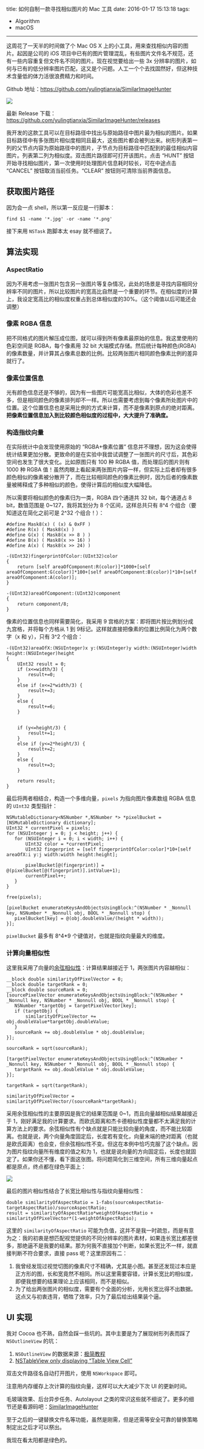 title: 如何自制一款寻找相似图片的 Mac 工具
date: 2016-01-17 15:13:18
tags:

- Algorithm
- macOS

---

这周花了一天半的时间做了个 Mac OS X 上的小工具，用来查找相似内容的图片。起因是公司的 iOS 项目中已有的图片管理混乱，有些图片文件名不规范，还有一些内容重复但文件名不同的图片。现在视觉要给出一些 3x 分辨率的图片，如何与已有的低分辨率图片匹配，这又是个问题。人工一个个去找固然好，但这种技术含量低的体力活很浪费精力和时间。

Github 地址：https://github.com/yulingtianxia/SimilarImageHunter

![](https://github.com/yulingtianxia/SimilarImageHunter/blob/master/images/01.png?raw=true)

<!--more-->

最新 Release 下载：https://github.com/yulingtianxia/SimilarImageHunter/releases

我开发的这款工具可以在目标路径中找出与原始路径中图片最为相似的图片。如果目标路径中有多张图片相似度相同且最大，这些图片都会被列出来。树形列表第一列的父节点内容为原始路径中的图片，子节点为目标路径中匹配到的最佳相似内容图片。列表第二列为相似度。双击图片路径即可打开该图片。点击 “HUNT” 按钮开始寻找相似图片，第一次使用时处理图片信息耗时较长，可在中途点击 “CANCEL” 按钮取消当前任务。“CLEAR” 按钮则可清除当前界面信息。

## 获取图片路径
因为会一点 shell，所以第一反应是一行脚本：

```
find $1 -name '*.jpg' -or -name '*.png'
```

接下来用 `NSTask` 跑脚本太 esay 就不细说了。

## 算法实现

### AspectRatio

因为不用考虑一张图片包含另一张图片等复杂情况，此处的场景是寻找内容相同分辨率不同的图片，所以比较图片的宽高比自然是一个重要的环节。在相似度的计算上，我设定宽高比的相似度权重占到总体相似度的30%。（这个阈值以后可能还会调整）

### 像素 RGBA 信息

把不同格式的图片解压成位图，就可以得到所有像素最原始的信息。我这里使用的色彩空间是 RGBA，每个像素用 32 bit 大端模式存储。然后统计每种颜色(RGBA)的像素数量，并计算其占像素总数的比例。比较两张图片相同颜色像素比例的差异就行了。

### 像素位置信息

光有颜色信息还是不够的，因为有一些图片可能宽高比相似，大体的色彩也差不多，但是相同颜色的像素排列却不一样。所以也需要考虑到每个像素所处图片中的位置。这个位置信息也是采用比例的方式来计算，而不是像素到原点的绝对距离。**把像素位置信息加入到比较颜色相似度的过程中，大大提升了准确度。**

### 构造指纹向量

在实际统计中会发现使用原始的 “RGBA+像素位置” 信息并不理想，因为这会使得统计结果更加分散。更致命的是在实验中我尝试调整了一张图片的尺寸后，其色彩空间也发生了很大变化。比如原图只有 100 种 RGBA 值，而处理后的图片则有 1000 种 RGBA 值！虽然肉眼上看起来两张图片内容一样，但实际上后者却有很多颜色相似的像素被分散开了，而在比较相同颜色的像素比例时，因为后者的像素数量被稀释成了多种相似的颜色，使得计算后的相似度大幅降低。

所以需要将相似颜色的像素归为一类，RGBA 四个通道共 32 bit，每个通道占 8 bit，数值范围是 0~127，我将其划分为 8 个区间，这样总共只有 8^4 个组合（要知道这在简化之前可是 2^32 个组合！）：

```
#define Mask8(x) ( (x) & 0xFF )
#define R(x) ( Mask8(x) )
#define G(x) ( Mask8(x >> 8 ) )
#define B(x) ( Mask8(x >> 16) )
#define A(x) ( Mask8(x >> 24) )

-(UInt32)fingerprintOfColor:(UInt32)color
{
    return [self areaOfComponent:R(color)]*1000+[self areaOfComponent:G(color)]*100+[self areaOfComponent:B(color)]*10+[self areaOfComponent:A(color)];
}

-(UInt32)areaOfComponent:(UInt32)component
{
    return component/8;
}
```

像素的位置信息也同样需要简化，我采用 9 宫格的方案：即将图片按比例划分成九宫格，并将每个方格从 1 到 9标记。这样就直接把像素的位置比例简化为两个数字（x 和 y），只有 3^2 个组合：

```
-(UInt32)areaOfX:(NSUInteger)x y:(NSUInteger)y width:(NSUInteger)width height:(NSUInteger)height
{
    UInt32 result = 0;
    if (x<=width/3) {
        result+=0;
    }
    else if (x<=2*width/3) {
        result+=3;
    }
    else {
        result+=6;
    }
    
    
    if (y<=height/3) {
        result+=1;
    }
    else if (y<=2*height/3) {
        result+=2;
    }
    else {
        result+=3;
    }
    
    return result;
}
```

最后将两者相结合，构造一个多维向量，`pixels` 为指向图片像素数组 RGBA 信息的 `UInt32` 类型指针：

```
NSMutableDictionary<NSNumber *,NSNumber *> *pixelBucket = [NSMutableDictionary dictionary];
UInt32 * currentPixel = pixels;
for (NSUInteger j = 0; j < height; j++) {
   for (NSUInteger i = 0; i < width; i++) {
       UInt32 color = *currentPixel;
       UInt32 fingerprint = [self fingerprintOfColor:color]*10+[self areaOfX:i y:j width:width height:height];
       
       pixelBucket[@(fingerprint)] = @(pixelBucket[@(fingerprint)].intValue+1);
       currentPixel++;
   }
}
    
free(pixels);
    
[pixelBucket enumerateKeysAndObjectsUsingBlock:^(NSNumber * _Nonnull key, NSNumber * _Nonnull obj, BOOL * _Nonnull stop) {
   pixelBucket[key] = @(obj.doubleValue/(height * width));
}];
```

`pixelBucket` 最多有 8^4*9 个键值对，也就是指纹向量最大的维度。

### 计算向量相似性

这里我采用了向量的[余弦相似性](https://zh.wikipedia.org/wiki/余弦相似性)：计算结果越接近于 1，两张图片内容越相似：

```
__block double similarityOfPixelVector = 0;
__block double targetRank = 0;
__block double sourceRank = 0;
[sourcePixelVector enumerateKeysAndObjectsUsingBlock:^(NSNumber * _Nonnull key, NSNumber * _Nonnull obj, BOOL * _Nonnull stop) {
   NSNumber *targetObj = targetPixelVector[key];
   if (targetObj) {
       similarityOfPixelVector += obj.doubleValue*targetObj.doubleValue;
   }
   sourceRank += obj.doubleValue * obj.doubleValue;
}];
    
sourceRank = sqrt(sourceRank);
    
[targetPixelVector enumerateKeysAndObjectsUsingBlock:^(NSNumber * _Nonnull key, NSNumber * _Nonnull obj, BOOL * _Nonnull stop) {
   targetRank += obj.doubleValue * obj.doubleValue;
}];

targetRank = sqrt(targetRank);
    
similarityOfPixelVector = similarityOfPixelVector/(sourceRank*targetRank);
```

采用余弦相似性的主要原因是我它的结果范围是 0~1，而且向量越相似结果越接近于 1，刚好满足我的计算要求。而欧氏距离和杰卡德相似性度量都不太满足我的计算方法上的要求。余弦相似性有个缺点就是只能比较向量的角度，而不能比较距离。也就是说，两个向量角度固定后，长度若有变化，向量末端的绝对距离（也就是欧氏距离）也会变，但余弦相似性不变。但这在本例中恰巧克服了这个缺点。因为图片指纹向量所有维度的值之和为 1，也就是说向量的方向固定后，长度也就固定了。如果你还不懂，看下面这张图。将问题简化到三维空间，所有三维向量起点都是原点，终点都在绿色平面上：

![](http://yulingtianxia.com/resources/QQ20160117-3.png)

最后的图片相似性结合了长宽比相似性与指纹向量相似性：

```
double similarityOfAspectRatio = 1-fabs(sourceAspectRatio-targetAspectRatio)/sourceAspectRatio;
result = similarityOfAspectRatio*weightOfAspectRatio + similarityOfPixelVector*(1-weightOfAspectRatio);
```

这里的 `similarityOfAspectRatio` 可能为负值，这并不是我一时疏忽，而是有意为之：我的初衷是想匹配视觉提供的不同分辨率的图片素材，如果连长宽比都差很多，那绝逼不是我要的结果。那为何我不直接加个判断，如果长宽比不一样，就直接判断不符合要求，直接 pass 呢？这里原因有二：

1. 我曾经发现过视觉切图的像素尺寸不精确，尤其是小图。甚至还发现过本应是正方形的图，长和宽竟然不相同。所以这里需要容错，计算长宽比的相似度，即便我想要的结果理论上应该相同，而不是相似。
2. 为了给出两张图片的相似度，需要有个全面的分析，光用长宽比得不出数据。这点又与初衷违背，牺牲了效率，只为了最后给出结果装个逼。

## UI 实现

我对 Cocoa 也不熟，自然会踩一些坑的。其中主要是为了展现树形列表而踩了 `NSOutlineView` 的坑：

1. `NSOutlineView` 的数据来源：[极简教程](http://stackoverflow.com/questions/6664898/nsoutlineview-example)
2. [NSTableView only displaying “Table View Cell”](http://stackoverflow.com/questions/7533682/nstableview-only-displaying-table-view-cell)

双击文件路径名自动打开图片，使用 `NSWorkspace` 即可。

注意用内存缓存上次计算的指纹向量，这样可以大大减少下次 UI 的更新时间。

毛玻璃效果、后台异步任务、Autolayout 之类的常识这些就不细说了。更多的细节还是看源码吧：[SimilarImageHunter](https://github.com/yulingtianxia/SimilarImageHunter)

至于之后的一键替换文件名等功能，虽然是刚需，但是还需等安全可靠的替换策略制定出之后才可以祭出。

我现在看太阳都是绿色的。
